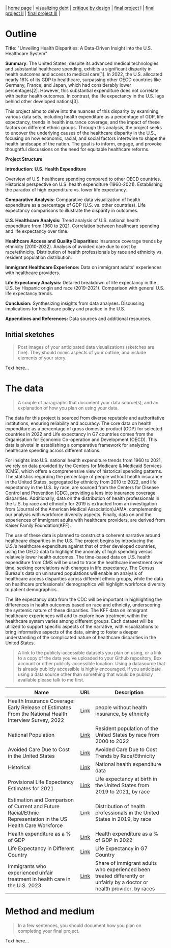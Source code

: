 | [home page](https://cmustudent.github.io/tswd-portfolio-templates/) | [visualizing debt](visualizing-government-debt) | [critique by design](critique-by-design) | [final project I](final-project-part-one) | [final project II](final-project-part-two) | [final project III](final-project-part-three) |

# Outline
 
**Title**: "Unveiling Health Disparities: A Data-Driven Insight into the U.S. Healthcare System"

**Summary**:
The United States, despite its advanced medical technologies and substantial healthcare spending, exhibits a significant disparity in health outcomes and access to medical care[1]. In 2022, the U.S. allocated nearly 16% of its GDP to healthcare, surpassing other OECD countries like Germany, France, and Japan, which had considerably lower percentages[2]. However, this substantial expenditure does not correlate with better health outcomes. In contrast, the life expectancy in the U.S. lags behind other developed nations[3]. 

This project aims to delve into the nuances of this disparity by examining various data sets, including health expenditure as a percentage of GDP, life expectancy, trends in health insurance coverage, and the impact of these factors on different ethnic groups. Through this analysis, the project seeks to uncover the underlying causes of the healthcare disparity in the U.S., focusing on how economic, racial, and social factors intertwine to shape the health landscape of the nation. The goal is to inform, engage, and provoke thoughtful discussions on the need for equitable healthcare reforms.

**Project Structure**

**Introduction: U.S. Health Expenditure**

Overview of U.S. healthcare spending compared to other OECD countries.
Historical perspective on U.S. health expenditure (1960-2021).
Establishing the paradox of high expenditure vs. lower life expectancy.


**Comparative Analysis:**
Comparative data visualization of health expenditure as a percentage of GDP (U.S. vs. other countries).
Life expectancy comparisons to illustrate the disparity in outcomes.

**U.S. Healthcare Analysis:**
Trend analysis of U.S. national health expenditure from 1960 to 2021.
Correlation between healthcare spending and life expectancy over time.

**Healthcare Access and Quality Disparities:**
Insurance coverage trends by ethnicity (2010-2022).
Analysis of avoided care due to cost by race/ethnicity.
Distribution of health professionals by race and ethnicity vs. resident population distribution.

**Immigrant Healthcare Experience:**
Data on immigrant adults' experiences with healthcare providers.

**Life Expectancy Analysis:**
Detailed breakdown of life expectancy in the U.S. by Hispanic origin and race (2019-2021).
Comparison with general U.S. life expectancy trends.

**Conclusion:**
Synthesizing insights from data analyses.
Discussing implications for healthcare policy and practice in the U.S.

**Appendices and References:**
Data sources and additional resources.


## Initial sketches
> Post images of your anticipated data visualizations (sketches are fine). They should mimic aspects of your outline, and include elements of your story.  

Text here...

# The data
> A couple of paragraphs that document your data source(s), and an explanation of how you plan on using your data. 

The data for this project is sourced from diverse reputable and authoritative institutions, ensuring reliability and accuracy. The core data on health expenditure as a percentage of gross domestic product (GDP) for selected countries in 2022 and Life expectancy in G7 countries comes from the Organisation for Economic Co-operation and Development (OECD). This data is pivotal in establishing a comparative framework for analyzing healthcare spending across different nations. 

For insights into U.S. national health expenditure trends from 1960 to 2021, we rely on data provided by the Centers for Medicare & Medicaid Services (CMS), which offers a comprehensive view of historical spending patterns. The statistics regarding the percentage of people without health insurance in the United States, segregated by ethnicity from 2010 to 2022, and life expectancy in the U.S. by race, are sourced from the Centers for Disease Control and Prevention (CDC), providing a lens into insurance coverage disparities. Additionally, data on the distribution of health professionals in the U.S. by race and ethnicity for 2019 is extracted from an investigation from (Journal of the American Medical Association)JAMA, complementing our analysis with workforce diversity aspects. Finally, data on and the experiences of immigrant adults with healthcare providers, are derived from Kaiser Family Foundation(KFF). 

The use of these data is planned to construct a coherent narrative around healthcare disparities in the U.S. The project begins by introducing the U.S.'s healthcare expenditure against that of other developed countries, using the OECD data to highlight the anomaly of high spending versus relatively lower health outcomes. The time-based data on U.S. health expenditure from CMS will be used to trace the healthcare investment over time, seeking correlations with changes in life expectancy. The Census Bureau's data on uninsured populations will enable an analysis of healthcare access disparities across different ethnic groups, while the data on healthcare professionals' demographics will highlight workforce diversity to patient demographics. 

The life expectancy data from the CDC will be important in highlighting the differences in health outcomes based on race and ethnicity, underscoring the systemic nature of these disparities. The KFF data on immigrant healthcare experiences will add to explore how treatment within the healthcare system varies among different groups. Each dataset will be utilized to support specific aspects of the narrative, with visualizations to bring informative aspects of the data, aiming to foster a deeper understanding of the complicated nature of healthcare disparities in the United States.

> A link to the publicly-accessible datasets you plan on using, or a link to a copy of the data you've uploaded to your Github repository, Box account or other publicly-accessible location. Using a datasource that is already publicly accessible is highly encouraged.  If you anticipate using a data source other than something that would be publicly available please talk to me first. 

| Name                                                                                                      | URL | Description |
|-----------------------------------------------------------------------------------------------------------|-----|-------------|
|Health Insurance Coverage: Early Release of Estimates From the National Health Interview Survey, 2022      | [Link](https://www.cdc.gov/nchs/data/nhis/earlyrelease/insur202305_1.pdf) |people without health insurance, by ethnicity|
|National Population| [Link](https://www.census.gov/data/tables/time-series/demo/popest/2010s-national-detail.html) |Resident population of the United States by race from 2000 to 2022|
|Avoided Care Due to Cost in the United States| [Link](https://www.americashealthrankings.org/explore/measures/costburden?population=costburden_AmIndian)|Avoided Care Due to Cost Trends by Race/Ethnicity|
|Historical| [Link](https://www.cms.gov/data-research/statistics-trends-and-reports/national-health-expenditure-data/historical) |National health expenditure data|
|Provisional Life Expectancy Estimates for 2021| [Link](https://www.cdc.gov/nchs/data/vsrr/vsrr023.pdf)|Life expectancy at birth in the United States from 2019 to 2021, by race|
|Estimation and Comparison of Current and Future Racial/Ethnic Representation in the US Health Care Workforce| [Link](https://jamanetwork.com/journals/jamanetworkopen/fullarticle/2777977)|Distribution of health professionals in the United States in 2019, by race|
|Health expenditure as a % of GDP| [Link](https://www.statista.com/statistics/268826/health-expenditure-as-gdp-percentage-in-oecd-countries/)|Health expenditure as a % of GDP in 2022|
|Life Expectancy in Different Country|[Link](https://stats.oecd.org/#)| Life Expectancy in G7 Country|
|Immigrants who experienced unfair treatment in health care in the U.S. 2023|[Link](https://www.statista.com/statistics/1416495/immigrants-with-experience-of-unfair-treatment-in-health-care-by-race-in-the-us/)|Share of immigrant adults who experienced been treated differently or unfairly by a doctor or health provider, by races|
# Method and medium
> In a few sentences, you should document how you plan on completing your final project. 

Text here...
